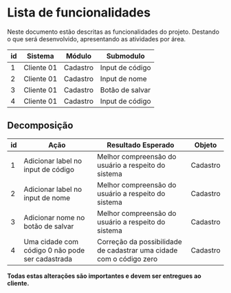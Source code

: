 # Lista de funcionalidades

Neste documento estão descritas as funcionalidades do projeto. Destando o que será desenvolvido, apresentando as atividades por área.

| id  | Sistema    | Módulo   | Submodulo       |
| --- | ---------- | -------- | --------------- |
| 1   | Cliente 01 | Cadastro | Input de código |
| 2   | Cliente 01 | Cadastro | Input de nome   |
| 3   | Cliente 01 | Cadastro | Botão de salvar |
| 4   | Cliente 01 | Cadastro | Input de código |

## Decomposição

| id  | Ação                                            | Resultado Esperado                                                  | Objeto   |
| --- | ----------------------------------------------- | ------------------------------------------------------------------- | -------- |
| 1   | Adicionar label no input de código              | Melhor compreensão do usuário a respeito do sistema                 | Cadastro |
| 2   | Adicionar label no input de nome                | Melhor compreensão do usuário a respeito do sistema                 | Cadastro |
| 3   | Adicionar nome no botão de salvar               | Melhor compreensão do usuário a respeito do sistema                 | Cadastro |
| 4   | Uma cidade com código 0 não pode ser cadastrada | Correção da possibilidade de cadastrar uma cidade com o código zero | Cadastro |

**Todas estas alterações são importantes e devem ser entregues ao cliente.**
